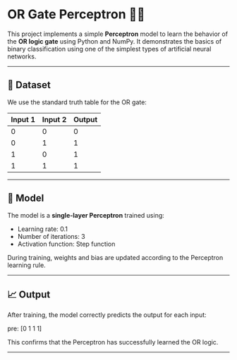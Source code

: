 # OR Gate Perceptron 🔌🧠

This project implements a simple **Perceptron** model to learn the behavior of the **OR logic gate** using Python and NumPy. It demonstrates the basics of binary classification using one of the simplest types of artificial neural networks.

---

## 🧪 Dataset

We use the standard truth table for the OR gate:

| Input 1 | Input 2 | Output |
|---------|---------|--------|
|    0    |    0    |   0    |
|    0    |    1    |   1    |
|    1    |    0    |   1    |
|    1    |    1    |   1    |

---

## 🔧 Model

The model is a **single-layer Perceptron** trained using:

- Learning rate: 0.1  
- Number of iterations: 3  
- Activation function: Step function

During training, weights and bias are updated according to the Perceptron learning rule.

---

## 📈 Output

After training, the model correctly predicts the output for each input:

pre: [0 1 1 1]


This confirms that the Perceptron has successfully learned the OR logic.

---




